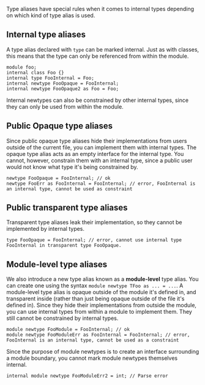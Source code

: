 Type aliases have special rules when it comes to internal types depending on which kind of type alias is used. 

## Internal type aliases
A type alias declared with `type` can be marked internal. Just as with classes, this means that the type can only be referenced from within the module.

```hack
module foo;
internal class Foo {}
internal type FooInternal = Foo;
internal newtype FooOpaque = FooInternal;
internal newtype FooOpaque2 as Foo = Foo; 
```

Internal newtypes can also be constrained by other internal types, since they can only be used from within the module.

## Public Opaque type aliases
Since public opaque type aliases hide their implementations from users outside of the current file, you can implement them with internal types. The opaque type alias acts as an empty interface for the internal type. You cannot, however, constrain them with an internal type, since a public user would not know what type it's being constrained by.

```hack
newtype FooOpaque = FooInternal; // ok 
newtype FooErr as FooInternal = FooInternal; // error, FooInternal is an internal type, cannot be used as constraint
```

## Public transparent type aliases
Transparent type aliases leak their implementation, so they cannot be implemented by internal types. 
```
type FooOpaque = FooInternal; // error, cannot use internal type FooInternal in transparent type FooOpaque.
```

## Module-level type aliases
We also introduce a new type alias known as a **module-level** type alias. You can create one using the syntax `module newtype TFoo as ... = ...`.
A module-level type alias is opaque outside of the module it's defined in, and transparent inside (rather than just being opaque outside of the file it's defined in). Since they hide their implementations from outside the module, you can use internal types from within a module to implement them. They still cannot be constrained by internal types. 

```hack
module newtype FooModule = FooInternal; // ok 
module newtype FooModuleErr as FooInternal = FooInternal; // error, FooInternal is an internal type, cannot be used as a constraint 
```
Since the purpose of module newtypes is to create an interface surrounding a module boundary, you cannot mark module newtypes themselves internal. 

```hack
internal module newtype FooModuleErr2 = int; // Parse error
```


